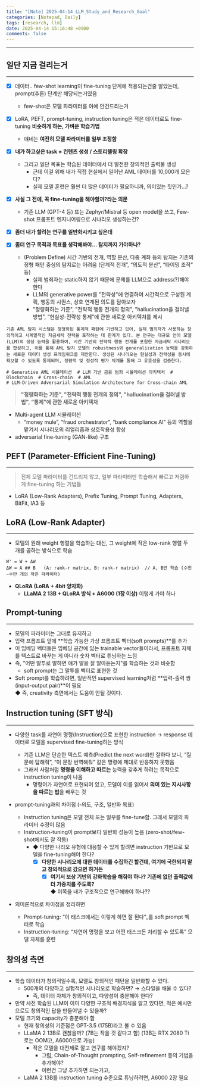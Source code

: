 ```yaml
---
title: "[Note] 2025-04-14 LLM_Study_and_Research_Goal"
categories: [Notepad, Daily]
tags: [research, llm]
date: 2025-04-14 15:16:48 +0900
comments: false
--- 
```

---


## 일단 지금 걸리는거
---
- [x] 데이터.. few-shot learning이 fine-tuning 단계에 적용되는건줄 알았는데, prompt(추론) 단계만 해당되는거였음
    - few-shot은 모델 파라미터를 아예 안건드리는거

- [x] LoRA, PEFT, prompt-tuning, instruction tuning은 적은 데이터로도 fine-tuning **비슷하게 하는, 가벼운 학습기법**
    - 얘네는 **여전히 모델 파라미터를 일부 조정함**

- [x] **내가 하고싶은 task = 컨텐츠 생성 / 스토리텔링 확장**
    - 그리고 일단 목표는 학습된 데이터에서 더 발전한 창의적인 출력물 생성
        - 근데 이걸 위해 내가 직접 현실에서 일어난 AML 데이터를 10,000개 모은다?
        - 실제 모델 훈련은 훨씬 더 많은 데이터가 필요하니까, 의미있는 짓인가...?

- [x] **사실 그 전에, 꼭 fine-tuning을 해야할까?라는 의문**
    - 기존 LLM (GPT-4 등) 또는 Zephyr/Mistral 등 open model을 쓰고, Few-shot 프롬프트 엔지니어링으로 시나리오 생성하는건?

- [x] **좀더 내가 할려는 연구를 일반화시키고 싶은데**
- [x] **좀더 연구 목적과 목표를 생각해봐야... 탐지까지 가야하나?**
    - (Problem Define) 시간 기반의 전개, 역할 분산, 다중 계좌 등의 탐지는 기존의 정형 패턴 중심의 탐지로는 어려움 (단계적 전개”, “의도적 분산”, “타이밍 조작” 등)
        - 실제 범죄자는 static하지 않기 때문에 문제를 LLM으로 address(?)해야 한다
        - LLM의 generative power를 "전략성"에 연결하여 시간적으로 구성된 계획, 행동의 시퀀스, 상호 연계된 의도를 담아보자
        - "정량화하는 기준", "전략적 행동 전개의 정의", "hallucination을 걸러낼 방법", “현실성-전략성 통제”에 관한 새로운 아키텍처를 제시

```
기존 AML 탐지 시스템은 정형화된 통계적 패턴에 기반하고 있어, 실제 범죄자가 사용하는 창의적이고 시계열적인 자금세탁 전략을 포착하는 데 한계가 있다. 본 연구는 대규모 언어 모델(LLM)의 생성 능력을 활용하여, 시간 기반의 전략적 행동 전개를 포함한 자금세탁 시나리오를 합성하고, 이를 통해 AML 탐지 모델의 robustness와 generalization 능력을 강화하는 새로운 데이터 생성 프레임워크를 제안한다. 생성된 시나리오는 현실성과 전략성을 동시에 확보할 수 있도록 통제되며, 정량적 및 정성적 평가 체계를 통해 그 유효성을 검증한다.

# Generative AML 시뮬레이션  # LLM 기반 금융 범죄 시뮬레이션 아키텍처  # Blockchain  # Cross-chain  # AML
# LLM-Driven Adversarial Simulation Architecture for Cross-chain AML
```

> **"정량화하는 기준", "전략적 행동 전개의 정의", "hallucination을 걸러낼 방법", “통제”에 관한 새로운 아키텍처**
- Multi-agent LLM 시뮬레이션
  - “money mule”, “fraud orchestrator”, “bank compliance AI” 등의 역할을 맡겨서 시나리오의 리얼리즘과 상호작용성 향상
- adversarial fine-tuning (GAN-like) 구조


## PEFT (Parameter-Efficient Fine-Tuning)
---
> 전체 모델 파라미터를 건드리지 않고, 일부 파라미터만 학습해서 빠르고 저렴하게 fine-tuning 하는 기법들
- LoRA (Low-Rank Adapters), Prefix Tuning, Prompt Tuning, Adapters, BitFit, IA3 등


## LoRA (Low-Rank Adapter)
---
- 모델의 원래 weight 행렬을 학습하는 대신, 그 weight에 작은 low-rank 행렬 두 개를 곱하는 방식으로 학습

```
W' = W + ΔW
ΔW = A ## B   (A: rank-r matrix, B: rank-r matrix)  // A, B만 학습 (수천~수만 개의 작은 파라미터)
```

- **QLoRA (LoRA + 4bit 양자화)**
	- **LLaMA 2 13B + QLoRA 방식 + A6000 (1장 이상)** 이렇게 가야 하나


## Prompt-tuning
---
- 모델의 파라미터는 그대로 유지하고
- 입력 프롬프트 앞에 **학습 가능한 가상 프롬프트 벡터(soft prompts)**를 추가
- 이 임베딩 벡터들은 임베딩 공간에 있는 trainable vector들이라서, 프롬프트 자체를 텍스트로 바꾸는 게 아니라 숫자 벡터로 튜닝하는 느낌
- 즉, "어떤 말투로 말하면 얘가 말을 잘 알아듣는지"를 학습하는 것과 비슷함
    - soft prompt는 그 말투를 벡터로 표현한 것
- Soft prompt를 학습하려면, 일반적인 supervised learning처럼 **입력-출력 쌍 (input-output pair)**이 필요  
    ◆ 즉, creativity 측면에서는 도움이 안될 것이다.


## Instruction tuning (SFT 방식)
---
- 다양한 task를 자연어 명령(Instruction)으로 표현한 instruction → response 데이터로 모델을 supervised fine-tuning하는 방식
    - 기존 LLM은 단순한 텍스트 예측(Predict the next word)만 잘하다 보니, “질문에 답해줘”, “이 문장 번역해줘” 같은 명령에 제대로 반응하지 못했음
    - 그래서 사람처럼 **명령을 이해하고 따르는** 능력을 갖추게 하려는 목적으로 instruction tuning이 나옴
        - 명령어가 자연어로 표현되어 있고, 모델이 이를 읽어서 **의미 있는 지시사항을 따르는 법**을 배우는 것

- prompt-tuning과의 차이점 (-의도, 구조, 일반화 목표)
    - Instruction tuning은 모델 전체 또는 일부를 fine-tune함. 그래서 모델의 파라미터 수정이 많음
    - Instruction-tuning이 prompt보다 일반화 성능이 높음 (zero-shot/few-shot에서도 잘 작동)
        - ◆ 다양한 나리오 유형에 대응할 수 있게 할려면 instruction 기반으로 모델을 fine-tuning해야 한다?
            - [x] **다양한 시나리오에 대한 데이터를 수집하긴 할건데, 여기에 국한되지 말고 창의적으로 갔으면 하거든**
                - [x] **여기서 보상 기반의 강화학습을 해줘야 하나? 기존에 없던 출력값에 더 가중치를 주도록?**  
                    ◆ 이쪽을 내가 구조적으로 연구해봐야 하나??

- 의미론적으로 차이점을 정리하면 
    - Prompt-tuning: “이 태스크에서는 이렇게 하면 잘 된다”_를 soft prompt 벡터로 학습
    - Instruction-tuning: “자연어 명령을 보고 어떤 태스크든 처리할 수 있도록” 모델 자체를 훈련


## 창의성 측면
---
- 학습 데이터가 창의적일수록, 모델도 창의적인 패턴을 일반화할 수 있다.
    - 500개의 다양하고 실험적인 시나리오로 학습하면? → 스타일을 배울 수 있다?
        - 즉, 데이터 자체가 창의적이고, 다양성이 충분해야 한다?
- 만약 사전 학습된 LLM이 이미 다양한 구조적 배경지식을 알고 있다면, 적은 예시만으로도 창의적인 답을 만들어낼 수 있을까?
- 모델 크기와 capacity가 충분해야 함
    - 현재 창의성의 기준점은 GPT-3.5 (175B)라고 볼 수 있음
    - LLaMA 2 13B로 괜찮을까? (7B는 작을 것 같다고 함) (13B는 RTX 2080 Ti로는 OOM고, A6000으로 가능)
        - 작은 모델을 대전제로 깔고 연구를 해야겠지?
            - 그럼, Chain-of-Thought prompting, Self-refinement 등의 기법을 추가해야?
            - 이런건 그냥 추가하면 되는거고, 
    - LaMA 2 13B를 instruction tuning 수준으로 튜닝하려면, A6000 2장 필요



